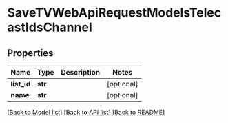 # SaveTVWebApiRequestModelsTelecastIdsChannel

## Properties
Name | Type | Description | Notes
------------ | ------------- | ------------- | -------------
**list_id** | **str** |  | [optional] 
**name** | **str** |  | [optional] 

[[Back to Model list]](../README.md#documentation-for-models) [[Back to API list]](../README.md#documentation-for-api-endpoints) [[Back to README]](../README.md)


